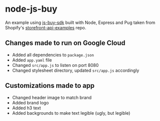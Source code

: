 # node-js-buy
An example using [js-buy-sdk](https://github.com/Shopify/js-buy-sdk) built with Node, Express and Pug taken from Shopify's [storefront-api-examples](https://github.com/Shopify/storefront-api-examples) repo.

## Changes made to run on Google Cloud

* Added all dependencies to `package.json`
* Added `app.yaml` file
* Changed `src/app.js` to listen on port 8080
* Changed stylesheet directory, updated `src/app.js` accordingly

## Customizations made to app

* Changed header image to match brand
* Added brand logo
* Added h3 text
* Added backgrounds to make text legible (ugly, but legible)
